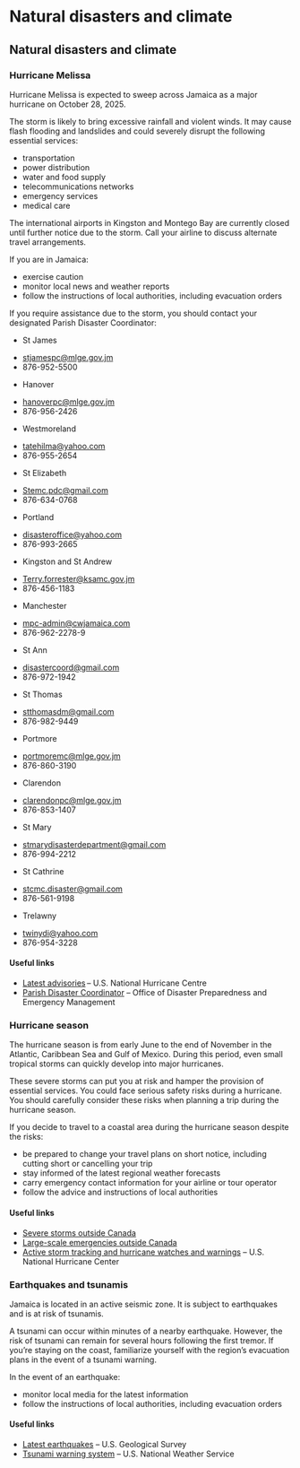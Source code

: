 # Natural disasters and climate

## Natural disasters and climate

### Hurricane Melissa

Hurricane Melissa is expected to sweep across Jamaica as a major hurricane on October 28, 2025.

The storm is likely to bring excessive rainfall and violent winds. It may cause flash flooding and landslides and could severely disrupt the following essential services:

* transportation
* power distribution
* water and food supply
* telecommunications networks
* emergency services
* medical care

The international airports in Kingston and Montego Bay are currently closed until further notice due to the storm. Call your airline to discuss alternate travel arrangements.

If you are in Jamaica:

* exercise caution
* monitor local news and weather reports
* follow the instructions of local authorities, including evacuation orders

If you require assistance due to the storm, you should contact your designated Parish Disaster Coordinator:

* St James

+ [stjamespc@mlge.gov.jm](mailto:stjamespc@mlge.gov.jm)
+ 876-952-5500

* Hanover

+ [hanoverpc@mlge.gov.jm](mailto:hanoverpc@mlge.gov.jm)
+ 876-956-2426

* Westmoreland

+ [tatehilma@yahoo.com](mailto:tatehilma@yahoo.com)
+ 876-955-2654

* St Elizabeth

+ [Stemc.pdc@gmail.com](mailto:Stemc.pdc@gmail.com)
+ 876-634-0768

* Portland

+ [disasteroffice@yahoo.com](mailto:disasteroffice@yahoo.com)
+ 876-993-2665

* Kingston and St Andrew

+ [Terry.forrester@ksamc.gov.jm](mailto:terry.forrester@ksamc.gov.jm)
+ 876-456-1183

* Manchester

+ [mpc-admin@cwjamaica.com](mailto:mpc-admin@cwjamaica.com)
+ 876-962-2278-9

* St Ann

+ [disastercoord@gmail.com](mailto:disastercoord@gmail.com)
+ 876-972-1942

* St Thomas

+ [stthomasdm@gmail.com](mailto:stthomasdm@gmail.com)
+ 876-982-9449

* Portmore

+ [portmoremc@mlge.gov.jm](mailto:portmoremc@mlge.gov.jm)
+ 876-860-3190

* Clarendon

+ [clarendonpc@mlge.gov.jm](mailto:clarendonpc@mlge.gov.jm)
+ 876-853-1407

* St Mary

+ [stmarydisasterdepartment@gmail.com](mailto:stmarydisasterdepartment@gmail.com)
+ 876-994-2212

* St Cathrine

+ [stcmc.disaster@gmail.com](mailto:Stcmc.disaster@gmail.com)
+ 876-561-9198

* Trelawny

+ [twinydi@yahoo.com](mailto:twinydi@yahoo.com)
+ 876-954-3228

#### Useful links

* [Latest advisories](http://www.nhc.noaa.gov/) – U.S. National Hurricane Centre
* [Parish Disaster Coordinator](https://www.odpem.org.jm/parish-disaster-coordinators/) – Office of Disaster Preparedness and Emergency Management

### Hurricane season

The hurricane season is from early June to the end of November in the Atlantic, Caribbean Sea and Gulf of Mexico. During this period, even small tropical storms can quickly develop into major hurricanes.

These severe storms can put you at risk and hamper the provision of essential services. You could face serious safety risks during a hurricane. You should carefully consider these risks when planning a trip during the hurricane season.

If you decide to travel to a coastal area during the hurricane season despite the risks:

* be prepared to change your travel plans on short notice, including cutting short or cancelling your trip
* stay informed of the latest regional weather forecasts
* carry emergency contact information for your airline or tour operator
* follow the advice and instructions of local authorities

#### Useful links

* [Severe storms outside Canada](https://travel.gc.ca/travelling/health-safety/hurricanes-typhoons-cyclones-monsoons)
* [Large-scale emergencies outside Canada](https://travel.gc.ca/assistance/emergency-info/large-scale-emergencies-abroad)
* [Active storm tracking and hurricane watches and warnings](http://www.nhc.noaa.gov/) – U.S. National Hurricane Center

### Earthquakes and tsunamis

Jamaica is located in an active seismic zone. It is subject to earthquakes and is at risk of tsunamis.

A tsunami can occur within minutes of a nearby earthquake. However, the risk of tsunami can remain for several hours following the first tremor. If you’re staying on the coast, familiarize yourself with the region’s evacuation plans in the event of a tsunami warning.

In the event of an earthquake:

* monitor local media for the latest information
* follow the instructions of local authorities, including evacuation orders

#### Useful links

* [Latest earthquakes](https://earthquake.usgs.gov/earthquakes/map/) – U.S. Geological Survey
* [Tsunami warning system](http://tsunami.gov/) – U.S. National Weather Service